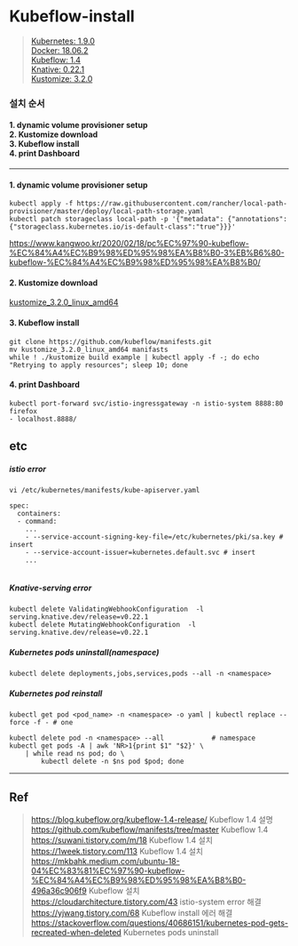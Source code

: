 # Kubeflow-install

> [Kubernetes: 1.9.0](https://kubernetes.io/blog/2017/12/kubernetes-19-workloads-expanded-ecosystem/) <br/>[Docker: 18.06.2](https://docs.docker.com/engine/release-notes/18.06/)<br/>[Kubeflow: 1.4](https://github.com/kubeflow/manifests) <br/>[Knative: 0.22.1](https://github.com/knative/serving/releases?page=2) <br/> [Kustomize: 3.2.0](https://github.com/kubernetes-sigs/kustomize/releases/tag/v3.2.0) <br/>

### 설치 순서
#### 1. dynamic volume provisioner setup <br/> 2. Kustomize download<br/>3. Kubeflow install<br/>4. print Dashboard

------------
#### 1. dynamic volume provisioner setup
```
kubectl apply -f https://raw.githubusercontent.com/rancher/local-path-provisioner/master/deploy/local-path-storage.yaml
kubectl patch storageclass local-path -p '{"metadata": {"annotations":{"storageclass.kubernetes.io/is-default-class":"true"}}}'
```
https://www.kangwoo.kr/2020/02/18/pc%EC%97%90-kubeflow-%EC%84%A4%EC%B9%98%ED%95%98%EA%B8%B0-3%EB%B6%80-kubeflow-%EC%84%A4%EC%B9%98%ED%95%98%EA%B8%B0/

#### 2. Kustomize download
[kustomize_3.2.0_linux_amd64](https://github.com/kubernetes-sigs/kustomize/releases/download/v3.2.0/kustomize_3.2.0_linux_amd64)



#### 3. Kubeflow install
```ubuntu
git clone https://github.com/kubeflow/manifests.git
mv kustomize_3.2.0_linux_amd64 manifasts
while ! ./kustomize build example | kubectl apply -f -; do echo "Retrying to apply resources"; sleep 10; done
```

#### 4. print Dashboard
```
kubectl port-forward svc/istio-ingressgateway -n istio-system 8888:80
firefox
- localhost.8888/ 
```

## etc
##### istio error
```
vi /etc/kubernetes/manifests/kube-apiserver.yaml

spec:
  containers:
  - command:
    ...
    - --service-account-signing-key-file=/etc/kubernetes/pki/sa.key # insert
    - --service-account-issuer=kubernetes.default.svc # insert
    ...
    
```

##### Knative-serving error
```
kubectl delete ValidatingWebhookConfiguration  -l serving.knative.dev/release=v0.22.1
kubectl delete MutatingWebhookConfiguration  -l serving.knative.dev/release=v0.22.1
```
##### Kubernetes pods uninstall(namespace)
```
kubectl delete deployments,jobs,services,pods --all -n <namespace>
```
##### Kubernetes pod reinstall
```
kubectl get pod <pod_name> -n <namespace> -o yaml | kubectl replace --force -f - # one

kubectl delete pod -n <namespace> --all            # namespace
kubectl get pods -A | awk 'NR>1{print $1" "$2}' \
    | while read ns pod; do \
        kubectl delete -n $ns pod $pod; done
```

------------
## Ref
> https://blog.kubeflow.org/kubeflow-1.4-release/ Kubeflow 1.4 설명<br/>
> https://github.com/kubeflow/manifests/tree/master Kubeflow 1.4<br/>
> https://suwani.tistory.com/m/18 Kubeflow 1.4 설치<br/>
> https://1week.tistory.com/113 Kubeflow 1.4 설치<br/>
> https://mkbahk.medium.com/ubuntu-18-04%EC%83%81%EC%97%90-kubeflow-%EC%84%A4%EC%B9%98%ED%95%98%EA%B8%B0-496a36c906f9 Kubeflow 설치<br/>
> https://cloudarchitecture.tistory.com/43 istio-system error 해결<br/>
> https://yjwang.tistory.com/68 Kubeflow install 에러 해결<br/>
> https://stackoverflow.com/questions/40686151/kubernetes-pod-gets-recreated-when-deleted Kubernetes pods uninstall<br/>
